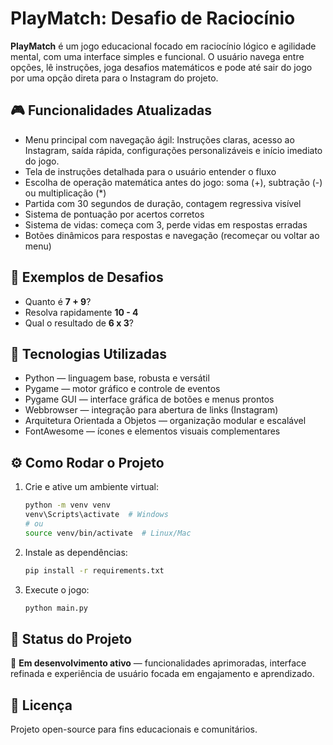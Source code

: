 # PlayMatch: Desafio de Raciocínio

**PlayMatch** é um jogo educacional focado em raciocínio lógico e agilidade mental, com uma interface simples e funcional. O usuário navega entre opções, lê instruções, joga desafios matemáticos e pode até sair do jogo por uma opção direta para o Instagram do projeto.

## 🎮 Funcionalidades Atualizadas

- Menu principal com navegação ágil: Instruções claras, acesso ao Instagram, saída rápida, configurações personalizáveis e início imediato do jogo.  
- Tela de instruções detalhada para o usuário entender o fluxo  
- Escolha de operação matemática antes do jogo: soma (+), subtração (-) ou multiplicação (*)  
- Partida com 30 segundos de duração, contagem regressiva visível  
- Sistema de pontuação por acertos corretos  
- Sistema de vidas: começa com 3, perde vidas em respostas erradas  
- Botões dinâmicos para respostas e navegação (recomeçar ou voltar ao menu)  

## 🧠 Exemplos de Desafios

- Quanto é **7 + 9**?  
- Resolva rapidamente **10 - 4**  
- Qual o resultado de **6 x 3**?  

## 🚀 Tecnologias Utilizadas

- Python — linguagem base, robusta e versátil  
- Pygame — motor gráfico e controle de eventos  
- Pygame GUI — interface gráfica de botões e menus prontos  
- Webbrowser — integração para abertura de links (Instagram)  
- Arquitetura Orientada a Objetos — organização modular e escalável  
- FontAwesome — ícones e elementos visuais complementares  

## ⚙️ Como Rodar o Projeto

1. Crie e ative um ambiente virtual:

   ```bash
   python -m venv venv
   venv\Scripts\activate  # Windows
   # ou
   source venv/bin/activate  # Linux/Mac
   ```

2. Instale as dependências:

   ```bash
   pip install -r requirements.txt
   ```

3. Execute o jogo:

   ```bash
   python main.py
   ```

## 📌 Status do Projeto

🚧 **Em desenvolvimento ativo** — funcionalidades aprimoradas, interface refinada e experiência de usuário focada em engajamento e aprendizado.

## 📄 Licença

Projeto open-source para fins educacionais e comunitários.
